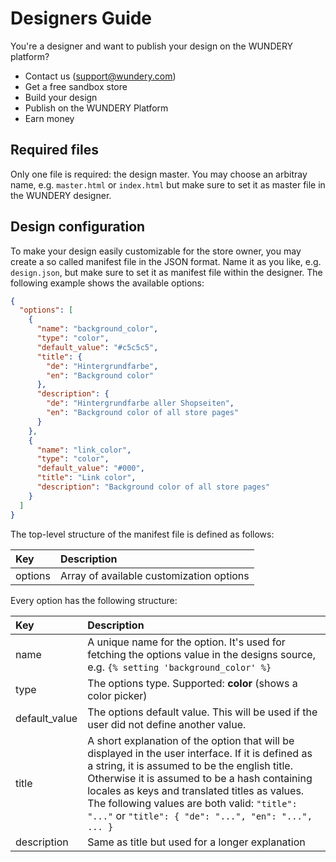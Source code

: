 # Designers Guide

You're a designer and want to publish your design on the WUNDERY platform? 

* Contact us (support@wundery.com)
* Get a free sandbox store
* Build your design
* Publish on the WUNDERY Platform
* Earn money

## Required files

Only one file is required: the design master. You may choose an arbitray name, e.g. `master.html` or `index.html` but make sure to set it as master file in the WUNDERY designer. 

## Design configuration

To make your design easily customizable for the store owner, you may create a so called manifest file in the JSON format. Name it as you like, e.g. `design.json`, but make sure to set it as manifest file within the designer. The following example shows the available options:

```json
{
  "options": [
    {
      "name": "background_color",
      "type": "color",
      "default_value": "#c5c5c5",
      "title": {
        "de": "Hintergrundfarbe",
        "en": "Background color"
      },
      "description": {
        "de": "Hintergrundfarbe aller Shopseiten",
        "en": "Background color of all store pages"
      }
    },
    {
      "name": "link_color",
      "type": "color",
      "default_value": "#000",
      "title": "Link color",
      "description": "Background color of all store pages"
    }
  ]
}
```

The top-level structure of the manifest file is defined as follows:

| Key | Description          |
| :------------- | :----------- |
| options | Array of available customization options |

Every option has the following structure:

| Key | Description          |
| :------------- | :----------- |
| name | A unique name for the option. It's used for fetching the options value in the designs source, e.g. `{% setting 'background_color' %}` |
| type | The options type. Supported: **color** (shows a color picker) |
| default_value | The options default value. This will be used if the user did not define another value. |
| title | A short explanation of the option that will be displayed in the user interface. If it is defined as a string, it is assumed to be the english title. Otherwise it is assumed to be a hash containing locales as keys and translated titles as values. The following values are both valid: `"title": "..."` or `"title": { "de": "...", "en": "...", ... }` |
| description | Same as title but used for a longer explanation |
